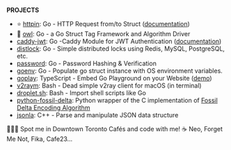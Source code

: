 <!--
**LINKS**

[BLOG](https://ggicci.me/about) • [INSTAGRAM](https://www.instagram.com/ggicci)

-->

**PROJECTS**

- ⭐ [httpin](https://github.com/ggicci/httpin): Go - HTTP Request from/to Struct ([documentation](https://ggicci.github.io/httpin/))
- 🦉 [owl](https://github.com/ggicci/owl): Go - a Go Struct Tag Framework and Algorithm Driver
- [caddy-jwt](https://github.com/ggicci/caddy-jwt): Go -Caddy Module for JWT Authentication ([documentation](https://caddyserver.com/docs/modules/http.authentication.providers.jwt))
- [distlock](https://github.com/ggicci/distlock): Go - Simple distributed locks using Redis, MySQL, PostgreSQL, etc.
- [password](https://github.com/ggicci/password): Go - Password Hashing & Verification
- [goenv](https://github.com/ggicci/goenv): Go - Populate go struct instance with OS environment variables.
- [goplay](https://github.com/ggicci/goplay): TypeScript - Embed Go Playground on your Website ([demo](https://ggicci.me/goplay))
- [v2raym](https://github.com/ggicci/v2raym): Bash - Dead simple v2ray client for macOS (in terminal)
- [droplet.sh](https://github.com/ggicci/droplet.sh): Bash - Import shell scripts like Go
- [python-fossil-delta](https://github.com/ggicci/python-fossil-delta): Python wrapper of the C implementation of [Fossil Delta Encoding Algorithm](https://fossil-scm.org/home/doc/trunk/www/delta_encoder_algorithm.wiki)
- [jsonla](https://github.com/ggicci/jsonla): C++ - Parse and manipulate JSON data structure


🙆🏻‍♂️ Spot me in Downtown Toronto Cafés and code with me! ☕️ Neo, Forget Me Not, Fika, Cafe23...
